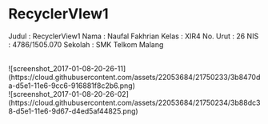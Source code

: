 # RecyclerVIew1

Judul     : RecyclerView1
Nama      : Naufal Fakhrian
Kelas     : XIR4
No. Urut  : 26
NIS       : 4786/1505.070
Sekolah   : SMK Telkom Malang

<br/>
![screenshot_2017-01-08-20-26-11](https://cloud.githubusercontent.com/assets/22053684/21750233/3b8470da-d5e1-11e6-9cc6-916881f8c2b6.png)
<br/>
![screenshot_2017-01-08-20-26-02](https://cloud.githubusercontent.com/assets/22053684/21750234/3b88dc38-d5e1-11e6-9d67-d4ed5af44825.png)
